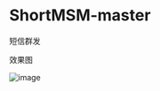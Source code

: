 # ShortMSM-master
短信群发

效果图

![image](https://github.com/wangjiand/ShortMSM-master/blob/master/image/20180930161828.png)


